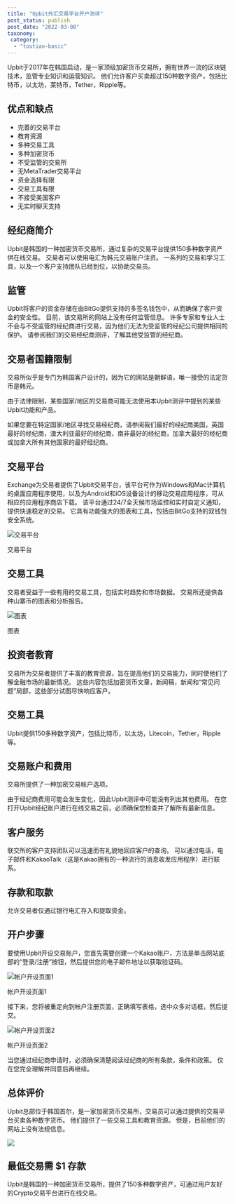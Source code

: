```yaml
---
title: "Upbit外汇交易平台开户测评"
post_status: publish
post_date: "2022-03-08"
taxonomy:
 category: 
  - "toutiao-basic"
---
```


Upbit于2017年在韩国启动，是一家顶级加密货币交易所，拥有世界一流的区块链技术，监管专业知识和运营知识。 他们允许客户买卖超过150种数字资产，包括比特币，以太坊，莱特币，Tether，Ripple等。

## 优点和缺点
- 完善的交易平台
- 教育资源
- 多种交易工具
- 多种加密货币
- 不受监管的交易所
- 无MetaTrader交易平台
- 资金选择有限
- 交易工具有限
- 不接受美国客户
- 无实时聊天支持


## 经纪商简介

Upbit是韩国的一种加密货币交易所，通过复杂的交易平台提供150多种数字资产供在线交易。 交易者可以使用电汇为韩元交易账户注资。 一系列的交易和学习工具，以及一个客户支持团队已经到位，以协助交易员。

## 监管

Upbit将客户的资金存储在由BitGo提供支持的多签名钱包中，从而确保了客户资金的安全性。 目前，该交易所的网站上没有任何监管信息。 许多专家和专业人士不会与不受监管的经纪商进行交易，因为他们无法为受监管的经纪公司提供相同的保护。 请参阅我们的交易经纪商测评，了解其他受监管的经纪商。

## 交易者国籍限制

交易所似乎是专门为韩国客户设计的，因为它的网站是朝鲜语，唯一接受的法定货币是韩元。

由于法律限制，某些国家/地区的交易商可能无法使用本Upbit测评中提到的某些Upbit功能和产品。

如果您要在特定国家/地区寻找交易经纪商，请参阅我们最好的经纪商美国，英国最好的经纪商，澳大利亚最好的经纪商，南非最好的经纪商，加拿大最好的经纪商或加拿大所有其他国家的最好经纪商。

## 交易平台

Exchange为交易者提供了Upbit交易平台，该平台可作为Windows和Mac计算机的桌面应用程序使用，以及为Android和iOS设备设计的移动交易应用程序，可从相应的应用程序商店下载。 该平台通过24/7全天候市场监控和实时自定义通知，提供快速稳定的交易。 它具有功能强大的图表和工具，包括由BitGo支持的双钱包安全系统。

![交易平台](https://cdn.fendou.la/funstoutiao/2020/11/Upbit-Review-Trading-Platform-.jpg "交易平台")

交易平台

## 交易工具

交易者受益于一些有用的交易工具，包括实时趋势和市场数据。 交易所还提供各种山寨币的图表和分析报告。

![图表](https://cdn.fendou.la/funstoutiao/2020/11/Upbit-Review-Charts.jpg "图表")

图表

## 投资者教育

交易所为交易者提供了丰富的教育资源，旨在提高他们的交易能力，同时使他们了解金融市场的最新情况。 这些内容包括加密货币文章，新闻稿，新闻和“常见问题”局部，这些部分试图尽快响应客户。

## 交易工具

Upbit提供150多种数字资产，包括比特币，以太坊，Litecoin，Tether，Ripple等。

## 交易账户和费用

交易所提供了一种加密交易帐户选项。

由于经纪商费用可能会发生变化，因此Upbit测评中可能没有列出其他费用。 在您打开Upbit经纪账户进行在线交易之前，必须确保您检查并了解所有最新信息。

## 客户服务

联交所的客户支持团队可以迅速而有礼貌地回应客户的查询。 可以通过电话，电子邮件和KakaoTalk（这是Kakao拥有的一种流行的消息收发应用程序）进行联系。

## 存款和取款

允许交易者仅通过银行电汇存入和提取资金。

## 开户步骤

要使用Upbit开设交易账户，您首先需要创建一个Kakao账户，方法是单击网站底部的“登录/注册”按钮，然后提供您的电子邮件地址以获取验证码。

![帐户开设页面1](https://cdn.fendou.la/funstoutiao/2020/11/Upbit-Review-Account-Opening-Page-1.jpg "帐户开设页面1")

帐户开设页面1

接下来，您将被重定向到帐户注册页面，正确填写表格，选中众多对话框，然后提交。

![帐户开设页面2](https://cdn.fendou.la/funstoutiao/2020/11/Upbit-Review-Account-Opening-Page-2-617x1024.jpg "帐户开设页面2")

帐户开设页面2

当您通过经纪商申请时，必须确保清楚阅读经纪商的所有条款，条件和政策。 仅在您完全理解并同意后再继续。

## 总体评价

Upbit总部位于韩国首尔，是一家加密货币交易所，交易员可以通过提供的交易平台买卖各种数字货币。 他们提供了一些交易工具和教育资源。 但是，目前他们的网站上没有法规信息。

![](https://cdn.fendou.la/funstoutiao/2020/11/Upbit-Logo.png)

## 最低交易需 $1 存款

Upbit是韩国的一种加密货币交易所，提供了150多种数字资产，可通过用户友好的Crypto交易平台进行在线交易。
